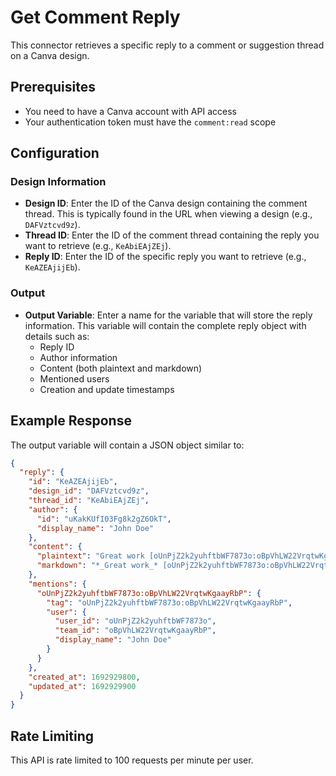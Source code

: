 # Get Comment Reply

This connector retrieves a specific reply to a comment or suggestion thread on a Canva design.

## Prerequisites

- You need to have a Canva account with API access
- Your authentication token must have the `comment:read` scope

## Configuration

### Design Information

- **Design ID**: Enter the ID of the Canva design containing the comment thread. This is typically found in the URL when viewing a design (e.g., `DAFVztcvd9z`).
- **Thread ID**: Enter the ID of the comment thread containing the reply you want to retrieve (e.g., `KeAbiEAjZEj`).
- **Reply ID**: Enter the ID of the specific reply you want to retrieve (e.g., `KeAZEAjijEb`).

### Output

- **Output Variable**: Enter a name for the variable that will store the reply information. This variable will contain the complete reply object with details such as:
  - Reply ID
  - Author information
  - Content (both plaintext and markdown)
  - Mentioned users
  - Creation and update timestamps

## Example Response

The output variable will contain a JSON object similar to:

```json
{
  "reply": {
    "id": "KeAZEAjijEb",
    "design_id": "DAFVztcvd9z",
    "thread_id": "KeAbiEAjZEj",
    "author": {
      "id": "uKakKUfI03Fg8k2gZ6OkT",
      "display_name": "John Doe"
    },
    "content": {
      "plaintext": "Great work [oUnPjZ2k2yuhftbWF7873o:oBpVhLW22VrqtwKgaayRbP]!",
      "markdown": "*_Great work_* [oUnPjZ2k2yuhftbWF7873o:oBpVhLW22VrqtwKgaayRbP]!"
    },
    "mentions": {
      "oUnPjZ2k2yuhftbWF7873o:oBpVhLW22VrqtwKgaayRbP": {
        "tag": "oUnPjZ2k2yuhftbWF7873o:oBpVhLW22VrqtwKgaayRbP",
        "user": {
          "user_id": "oUnPjZ2k2yuhftbWF7873o",
          "team_id": "oBpVhLW22VrqtwKgaayRbP",
          "display_name": "John Doe"
        }
      }
    },
    "created_at": 1692929800,
    "updated_at": 1692929900
  }
}
```

## Rate Limiting

This API is rate limited to 100 requests per minute per user.